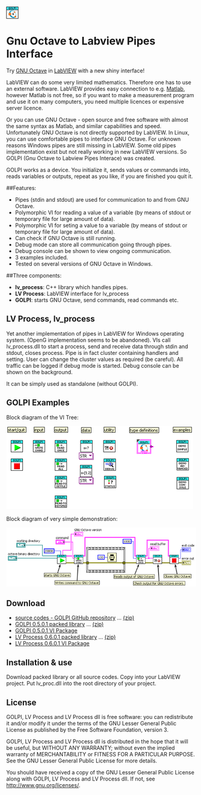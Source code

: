 ![GOLPI logo](GOLPI/GOLPI.png?raw=true "GOLPI logo")
# Gnu Octave to Labview Pipes Interface

Try [GNU Octave](https://www.gnu.org/software/octave/) in [LabVIEW](http://www.ni.com/labview/)
with a new shiny interface!

LabVIEW can do some very limited mathematics. Therefore one has to use an external software. LabVIEW
provides easy connection to e.g. [Matlab](https://www.mathworks.com/products/matlab/), however
Matlab is not free, so if you want to make a measurement program and use it on many computers, you
need multiple licences or expensive server licence. 

Or you can use GNU Octave - open source and free software with almost the same
syntax as Matlab, and similar capabilities and speed. Unfortunately GNU Octave is not directly
supported by LabVIEW. In Linux, you can use comfortable pipes to interface GNU Octave. For unknown
reasons Windows pipes are still missing in LabVIEW. Some old pipes implementation exist but not
really working in new LabVIEW versions. So GOLPI (Gnu Octave to Labview Pipes Interace) was created.

GOLPI works as a device. You initialize it, sends values or commands into, reads variables or
outputs, repeat as you like, if you are finished you quit it.

##Features:

- Pipes (stdin and stdout) are used for communication to and from GNU Octave.
- Polymorphic VI for reading a value of a variable (by means of stdout or temporary file for large amount of data).
- Polymorphic VI for seting a value to a variable (by means of stdout or temporary file for large amount of data).
- Can check if GNU Octave is still running.
- Debug mode can store all communication going through pipes.
- Debug console can be shown to view ongoing communication.
- 3 examples included.
- Tested on several versions of GNU Octave in Windows.

##Three components:

- **lv_process**: C++ library which handles pipes.
- **LV Process**: LabVIEW interface for lv_process
- **GOLPI**: starts GNU Octave, send commands, read commands etc.

## LV Process, lv_process
Yet another implementation of pipes in LabVIEW for Windows operating system. (OpenG implementation
seems to be abandoned). VIs call lv_process.dll to start a process, send and receive data through
stdin and stdout, closes process. Pipe is in fact cluster containing handlers and setting. User can
change the cluster values as required (be careful). All traffic can be logged if debug mode is
started. Debug console can be shown on the background.

It can be simply used as standalone (without GOLPI).

## GOLPI Examples 

Block diagram of the VI Tree: 

![GOLPI VI Tree](GOLPI_VI_Tree.png?raw=true "GOLPI VI Tree")

Block diagram of very simple demonstration: 

![GOLPI block diagram](GOLPI_Demo_-_Simple_Use.png?raw=true "GOLPI block diagram")

## Download
- [source codes - GOLPI GitHub repository](https://github.com/KaeroDot/GOLPI) ... [(zip)](https://github.com/KaeroDot/GOLPI/zipball/master)
- [GOLPI 0.5.0.1 packed library](https://github.com/KaeroDot/GOLPI/tree/master/builds/GOLPI%200.5.0.1) ... [(zip)](https://minhaskamal.github.io/DownGit/#/home?url=https://github.com/KaeroDot/GOLPI/tree/master/builds/GOLPI%200.5.0.1)
- [GOLPI 0.5.0.1 VI Package](https://github.com/KaeroDot/GOLPI/blob/master/builds/golpi_lvlib-0.5.0.1.vip?raw=true)
- [LV Process 0.6.0.1 packed library](https://github.com/KaeroDot/GOLPI/tree/master/builds/LV%20Process%200.6.0.1) ... [(zip)](https://minhaskamal.github.io/DownGit/#/home?url=https://github.com/KaeroDot/GOLPI/tree/master/builds/LV%20Process%200.6.0.1)
- [LV Process 0.6.0.1 VI Package](https://github.com/KaeroDot/GOLPI/blob/master/builds/lv_process_lvlib-0.6.0.1.vip?raw=true)

## Installation & use
Download packed library or all source codes. Copy into your LabVIEW project. Put lv_proc.dll into
the root directory of your project.

## License
GOLPI, LV Process and LV Process dll is free software: you can redistribute it and/or modify
it under the terms of the GNU Lesser General Public License as published by
the Free Software Foundation, version 3.

GOLPI, LV Process and LV Process dll  is distributed in the hope that it will be useful,
but WITHOUT ANY WARRANTY; without even the implied warranty of
MERCHANTABILITY or FITNESS FOR A PARTICULAR PURPOSE.  See the
GNU Lesser General Public License for more details.

You should have received a copy of the GNU Lesser General Public License
along with GOLPI, LV Process and LV Process dll.  If not, see <http://www.gnu.org/licenses/>.
